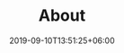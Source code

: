 ---
title: "About"
date: 2019-09-10T13:51:25+06:00
draft: false
description: "this is meta description"
bg_image : "images/bg/cta-bg.png"
---